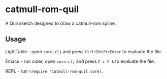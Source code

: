 # catmull-rom-quil

A Quil sketch designed to draw a catmull-rom spline.

## Usage

LightTable - open `core.clj` and press `Ctrl+Shift+Enter` to evaluate the file.

Emacs - run cider, open `core.clj` and press `C-c C-k` to evaluate the file.

REPL - run `(require 'catmull-rom-quil.core)`.
